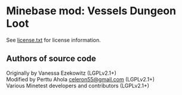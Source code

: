Minebase mod: Vessels Dungeon Loot
==================================
See [license.txt](./license.txt) for license information.

Authors of source code
----------------------
Originally by Vanessa Ezekowitz (LGPLv2.1+)  
Modified by Perttu Ahola <celeron55@gmail.com> (LGPLv2.1+)  
Various Minetest developers and contributors (LGPLv2.1+)

